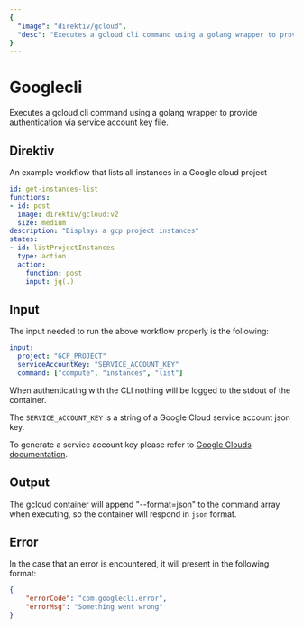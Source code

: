 ```yaml
---
{
  "image": "direktiv/gcloud",
  "desc": "Executes a gcloud cli command using a golang wrapper to provide authentication via service account key file."
}
---
```



# Googlecli

Executes a gcloud cli command using a golang wrapper to provide authentication via service account key file.

## Direktiv

An example workflow that lists all instances in a Google cloud project

```yaml
id: get-instances-list
functions:
- id: post
  image: direktiv/gcloud:v2
  size: medium
description: "Displays a gcp project instances"
states:
- id: listProjectInstances
  type: action
  action:
    function: post
    input: jq(.)
```

## Input

The input needed to run the above workflow properly is the following:

```yaml
input:
  project: "GCP_PROJECT"
  serviceAccountKey: "SERVICE_ACCOUNT_KEY"
  command: ["compute", "instances", "list"]
```

When authenticating with the CLI nothing will be logged to the stdout of the container.

The `SERVICE_ACCOUNT_KEY` is a string of a Google Cloud service account json key.

To generate a service account key please refer to [Google Clouds documentation](https://cloud.google.com/iam/docs/creating-managing-service-account-keys).

## Output

The gcloud container will append "--format=json" to the command array when executing, so the container will respond in `json` format.


## Error 

In the case that an error is encountered, it will present in the following format:

```json
{
    "errorCode": "com.googlecli.error",
    "errorMsg": "Something went wrong"
}
```